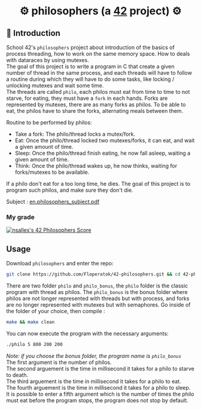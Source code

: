 # <div align="center">⚙️ philosophers (a [42](https://42perpignan.fr/) project) ⚙️</div>
## 📑 Introduction
School 42's `philosophers` project about introduction of the basics of process threading, how to work on the same memory space. How to deals with dataraces by using mutexes.\
The goal of this project is to write a program in C that create a given number of thread in the same process, and each threads will have to follow a routine during which they will have to do some tasks, like locking / unlocking mutexes and wait some time.\
The threads are called `philo`, each philos must eat from time to time to not starve, for eating, they must have a `fork` in each hands. Forks are represented by mutexes, there are as many forks as philos. To be able to eat, the philos have to share the forks, alternating meals between them.

Routine to be performed by philos:
- Take a fork: The philo/thread locks a mutex/fork.
- Eat: Once the philo/thread locked two mutexes/forks, it can eat, and wait a given amount of time.
- Sleep: Once the philo/thread finish eating, he now fall asleep, waiting a given amount of time.
- Think: Once the philo/thread wakes up, he now thinks, waiting for forks/mutexes to be available.

If a philo don't eat for a too long time, he dies. The goal of this project is to program such philos, and make sure they don't die.

Subject : <a href=asset/en.subject.pdf>en.philosophers_subject.pdf<a/>
### My grade
[![nsalles's 42 Philosophers Score](https://badge42.coday.fr/api/v2/clshyl91d071301p436jjiyqr/project/3433377)](https://github.com/Coday-meric/badge42)
## Usage
Download `philosophers` and enter the repo:
```sh
git clone https://github.com/Floperatok/42-philosophers.git && cd 42-philosophers
```
There are two folder `philo` and `philo_bonus`, the `philo` folder is the classic program with thread as philos. The `philo_bonus` is the bonus folder where philos are not longer represented with threads but with process, and forks are no longer represented with mutexes but with semaphores. Go inside of the folder of your choice, then compile :
```sh
make && make clean
```
You can now execute the program with the necessary arguments:
```sh
./philo 5 800 200 200
```
*Note: if you choose the bonus folder, the program name is `philo_bonus`*\
The first argument is the number of philos.\
The second arguement is the time in millisecond it takes for a philo to starve to death.\
The third arguement is the time in millisecond it takes for a philo to eat.\
The fourth arguement is the time in millisecond it takes for a philo to sleep.\
It is possible to enter a fifth argument which is the number of times the philo must eat before the program stops, the program does not stop by default.